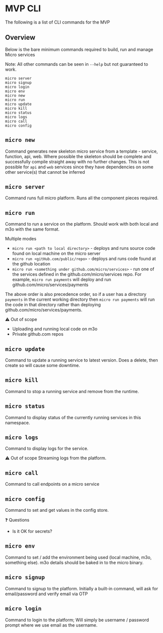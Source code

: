 # MVP CLI 

The following is a list of CLI commands for the MVP

## Overview

Below is the bare minimum commands required to build, run and manage Micro services

Note: All other commands can be seen in `--help` but not guaranteed to work. 

```
micro server
micro signup
micro login
micro env
micro new
micro run
micro update
micro kill
micro status
micro logs
micro call
micro config
```

## `micro new`
Command generates new skeleton micro service from a template - service, function, api, web. 
Where possible the skeleton should be complete and successfully compile straight away with no further changes. This is not possible for `api` and `web` services since they have dependencies on some other service(s) that cannot be inferred 

## `micro server` 
Command runs full micro platform. Runs all the component pieces required.

##  `micro run`
Command to run a service on the platform. Should work with both local and m3o with the same format. 

Multiple modes
- `micro run <path to local directory>` - deploys and runs source code found on local machine on the micro server
- `micro run <gitHub.com/public/repo>` - deploys and runs code found at the github location
- `micro run <something under github.com/micro/services>` - run one of the services defined in the github.com/micro/services repo. For example, `micro run payments` will deploy and run github.com/micro/services/payments

The above order is also precedence order, so if a user has a directory `payments` in the current working directory then `micro run payments` will run the code in that directory rather than deploying github.com/micro/services/payments.

:warning: Out of scope
- Uploading and running local code on m3o 
- Private github.com repos

## `micro update`
Command to update a running service to latest version. Does a delete, then create so will cause some downtime. 

## `micro kill`
Command to stop a running service and remove from the runtime.

## `micro status`
Command to display status of the currently running services in this namespace.

## `micro logs`
Command to display logs for the service. 

:warning: Out of scope
Streaming logs from the platform.

## `micro call`
Command to call endpoints on a micro service 

## `micro config`
Command to set and get values in the config store. 

:question: Questions
- Is it OK for secrets?

## `micro env`
Command to set / add the environment being used (local machine, m3o, something else). m3o details should be baked in to the micro binary.

## `micro signup`

Command to signup to the platform. Initially a built-in command, will ask for email/password and verify email via OTP

## `micro login`
Command to login to the platform; Will simply be username / password prompt where we use email as the username.


